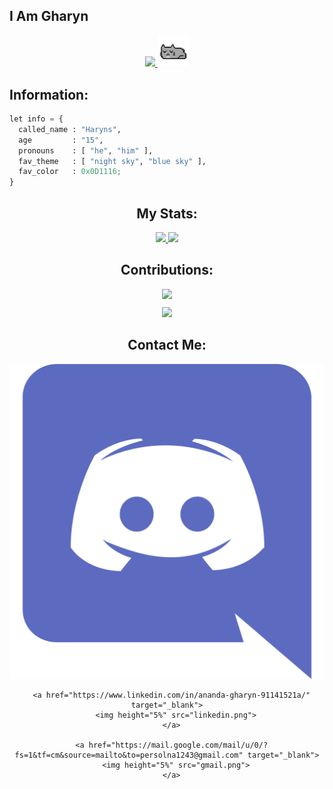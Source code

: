 <h2>I Am Gharyn</h2>
<div align="center">
  <a href="https://github.com/ryo-ma/github-profile-trophy" target="_blank">
    <img src="https://github-profile-trophy.vercel.app/?username=gharynsl123&theme=monokai&column=8&no-frame=true&no-bg=true">
  </a>

  <img src="cat.gif" width="10%">
</div>

<h4>
<h2> Information: </h2>
  
  
  
```py
let info = {
  called_name : "Haryns",
  age         : "15",
  pronouns    : [ "he", "him" ],
  fav_theme   : [ "night sky", "blue sky" ],
  fav_color   : 0x0D1116;
}
```
</h4>

<h2 align="center"> My Stats: </h2>

<p align="center">
  <a href="https://github.com/anuraghazra/github-readme-stats" target="_blank">
    <img src="https://github-readme-stats.vercel.app/api?username=gharynsl123&show_icons=true&bg_color=0d1117&text_color=FFF&border_color=444" height="165">
  </a>

  <a href="https://github.com/anuraghazra/github-readme-stats" target="_blank">
    <img src="https://github-readme-stats.vercel.app/api/top-langs/?username=gharynsl123&layout=compact&bg_color=0d1117&text_color=FFF&border_color=444"  height="165">
  </a>
  <br>
</p>

<h2 align="center"> Contributions: </h2>
<div align="center">
  <div>
    <a href="https://git.io/streak-stats" target="_blank">
      <img src="http://github-readme-streak-stats.herokuapp.com?user=gharynsl123&theme=react&background=0d1117&border=666">
    </a>
  </div>
  <div style="margin-top: 2%;">
    <a href="https://github.com/Ashutosh00710/github-readme-activity-graph" target="_blank">
      <img src="https://activity-graph.herokuapp.com/graph?username=gharynsl123&theme=react-dark&hide_border=true">
    </a>
  </div>
</div> 

<h2 align="center"> Contact Me: </h2>
  <div align="center">
      <a href="https://discord.com/channels/@me" target="_blank">
        <img height="2%" src="discord.png">
      </a>

      <a href="https://www.linkedin.com/in/ananda-gharyn-91141521a/" target="_blank">
        <img height="5%" src="linkedin.png">
      </a>

      <a href="https://mail.google.com/mail/u/0/?fs=1&tf=cm&source=mailto&to=persolna1243@gmail.com" target="_blank">
        <img height="5%" src="gmail.png">
      </a>
  </div>




